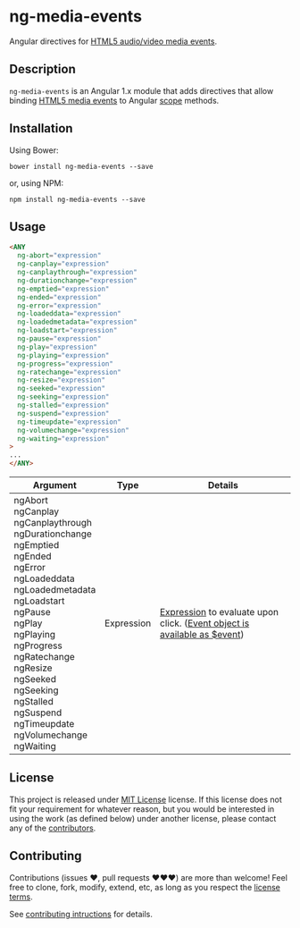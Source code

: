 ng-media-events
===============

Angular directives for [HTML5 audio/video media events](http://www.w3.org/TR/html5/embedded-content-0.html#mediaevents).


Description
-----------

`ng-media-events` is an Angular 1.x module that adds directives that allow binding [HTML5 media events](http://www.w3.org/TR/html5/embedded-content-0.html#mediaevents)
to Angular [scope](https://docs.angularjs.org/guide/scope) methods.


Installation
------------

Using Bower:

    bower install ng-media-events --save

or, using NPM:

    npm install ng-media-events --save


Usage
-----

```html
<ANY
  ng-abort="expression"
  ng-canplay="expression"
  ng-canplaythrough="expression"
  ng-durationchange="expression"
  ng-emptied="expression"
  ng-ended="expression"
  ng-error="expression"
  ng-loadeddata="expression"
  ng-loadedmetadata="expression"
  ng-loadstart="expression"
  ng-pause="expression"
  ng-play="expression"
  ng-playing="expression"
  ng-progress="expression"
  ng-ratechange="expression"
  ng-resize="expression"
  ng-seeked="expression"
  ng-seeking="expression"
  ng-stalled="expression"
  ng-suspend="expression"
  ng-timeupdate="expression"
  ng-volumechange="expression"
  ng-waiting="expression"
>
...
</ANY>
```

| Argument | Type | Details |
|----------|------|---------|
| ngAbort<br>ngCanplay<br>ngCanplaythrough<br>ngDurationchange<br>ngEmptied<br>ngEnded<br>ngError<br>ngLoadeddata<br>ngLoadedmetadata<br>ngLoadstart<br>ngPause<br>ngPlay<br>ngPlaying<br>ngProgress<br>ngRatechange<br>ngResize<br>ngSeeked<br>ngSeeking<br>ngStalled<br>ngSuspend<br>ngTimeupdate<br>ngVolumechange<br>ngWaiting | Expression | [Expression](https://docs.angularjs.org/guide/expression) to evaluate upon click. ([Event object is available as $event](https://docs.angularjs.org/guide/expression#-event-)) |


License
-------

This project is released under [MIT License](LICENSE) license. If this license
does not fit your requirement for whatever reason, but you would be interested
in using the work (as defined below) under another license, please contact any
of the [contributors](../../graphs/contributors).


Contributing
------------

Contributions (issues ♥, pull requests ♥♥♥) are more than welcome! Feel free to
clone, fork, modify, extend, etc, as long as you respect the
[license terms](LICENSE).

See [contributing intructions](CONTRIBUTING.md) for details.
